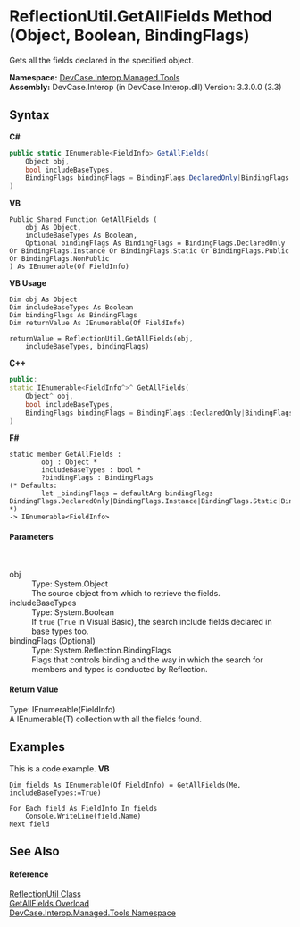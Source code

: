 # ReflectionUtil.GetAllFields Method (Object, Boolean, BindingFlags)
 

Gets all the fields declared in the specified object.

**Namespace:**&nbsp;<a href="N_DevCase_Interop_Managed_Tools">DevCase.Interop.Managed.Tools</a><br />**Assembly:**&nbsp;DevCase.Interop (in DevCase.Interop.dll) Version: 3.3.0.0 (3.3)

## Syntax

**C#**<br />
``` C#
public static IEnumerable<FieldInfo> GetAllFields(
	Object obj,
	bool includeBaseTypes,
	BindingFlags bindingFlags = BindingFlags.DeclaredOnly|BindingFlags.Instance|BindingFlags.Static|BindingFlags.Public|BindingFlags.NonPublic
)
```

**VB**<br />
``` VB
Public Shared Function GetAllFields ( 
	obj As Object,
	includeBaseTypes As Boolean,
	Optional bindingFlags As BindingFlags = BindingFlags.DeclaredOnly Or BindingFlags.Instance Or BindingFlags.Static Or BindingFlags.Public Or BindingFlags.NonPublic
) As IEnumerable(Of FieldInfo)
```

**VB Usage**<br />
``` VB Usage
Dim obj As Object
Dim includeBaseTypes As Boolean
Dim bindingFlags As BindingFlags
Dim returnValue As IEnumerable(Of FieldInfo)

returnValue = ReflectionUtil.GetAllFields(obj, 
	includeBaseTypes, bindingFlags)
```

**C++**<br />
``` C++
public:
static IEnumerable<FieldInfo^>^ GetAllFields(
	Object^ obj, 
	bool includeBaseTypes, 
	BindingFlags bindingFlags = BindingFlags::DeclaredOnly|BindingFlags::Instance|BindingFlags::Static|BindingFlags::Public|BindingFlags::NonPublic
)
```

**F#**<br />
``` F#
static member GetAllFields : 
        obj : Object * 
        includeBaseTypes : bool * 
        ?bindingFlags : BindingFlags 
(* Defaults:
        let _bindingFlags = defaultArg bindingFlags BindingFlags.DeclaredOnly|BindingFlags.Instance|BindingFlags.Static|BindingFlags.Public|BindingFlags.NonPublic
*)
-> IEnumerable<FieldInfo> 

```


#### Parameters
&nbsp;<dl><dt>obj</dt><dd>Type: System.Object<br />The source object from which to retrieve the fields.</dd><dt>includeBaseTypes</dt><dd>Type: System.Boolean<br />If `true` (`True` in Visual Basic), the search include fields declared in base types too.</dd><dt>bindingFlags (Optional)</dt><dd>Type: System.Reflection.BindingFlags<br />Flags that controls binding and the way in which the search for members and types is conducted by Reflection.</dd></dl>

#### Return Value
Type: IEnumerable(FieldInfo)<br />A IEnumerable(T) collection with all the fields found.

## Examples
This is a code example. 
**VB**<br />
``` VB
Dim fields As IEnumerable(Of FieldInfo) = GetAllFields(Me, includeBaseTypes:=True)

For Each field As FieldInfo In fields
    Console.WriteLine(field.Name)
Next field
```


## See Also


#### Reference
<a href="T_DevCase_Interop_Managed_Tools_ReflectionUtil">ReflectionUtil Class</a><br /><a href="Overload_DevCase_Interop_Managed_Tools_ReflectionUtil_GetAllFields">GetAllFields Overload</a><br /><a href="N_DevCase_Interop_Managed_Tools">DevCase.Interop.Managed.Tools Namespace</a><br />
